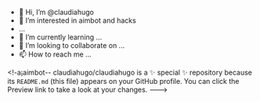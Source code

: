 - 👋 Hi, I’m @claudiahugo
- 👀 I’m interested in aimbot and hacks
- ...
- 🌱 I’m currently learning ...
- 💞️ I’m looking to collaborate on ...
- 📫 How to reach me ...

<!-a¡aimbot--
claudiahugo/claudiahugo is a ✨ special ✨ repository because its `README.md` (this file) appears on your GitHub profile.
You can click the Preview link to take a look at your changes.
--->
